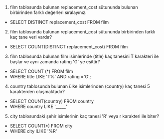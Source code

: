 1. film tablosunda bulunan replacement_cost sütununda bulunan birbirinden farklı değerleri sıralayınız.
- SELECT DISTINCT replacement_cost FROM film
2. film tablosunda bulunan replacement_cost sütununda birbirinden farklı kaç tane veri vardır?
- SELECT COUNT(DISTINCT replacement_cost) FROM film
3. film tablosunda bulunan film isimlerinde (title) kaç tanesini T karakteri ile başlar ve aynı zamanda rating 'G' ye eşittir?
- SELECT COUNT (*) FROM film 
- WHERE title LIKE 'T%' AND rating ='G';
4. country tablosunda bulunan ülke isimlerinden (country) kaç tanesi 5 karakterden oluşmaktadır?
- SELECT COUNT(country) FROM country
- WHERE country LIKE '_____'
5. city tablosundaki şehir isimlerinin kaç tanesi 'R' veya r karakteri ile biter?
- SELECT COUNT(*) FROM city
- WHERE city ILIKE '%R'
